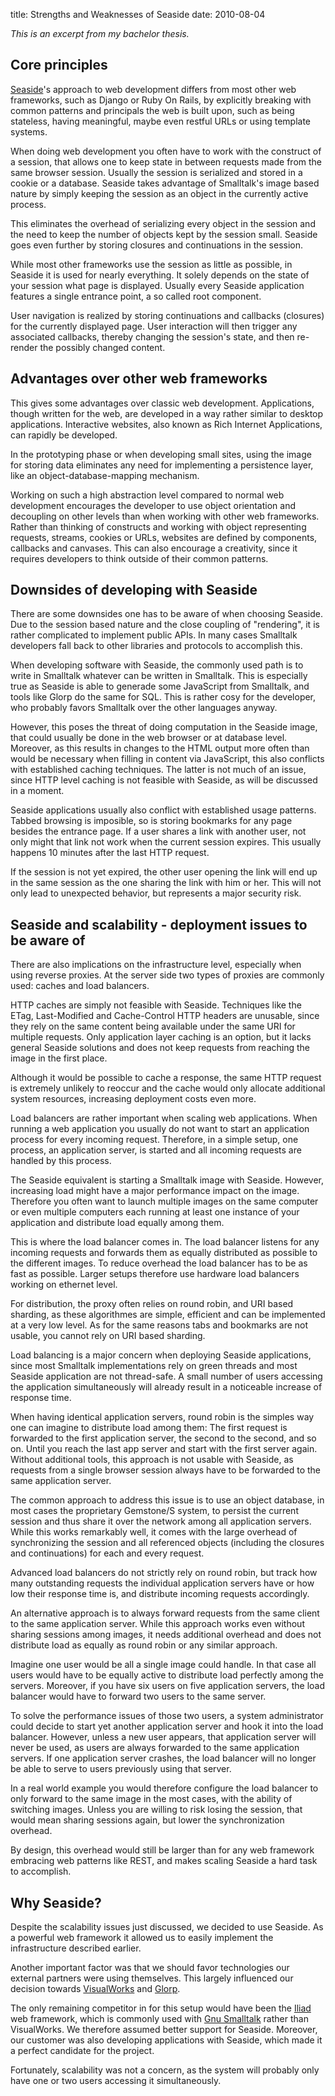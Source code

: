 title: Strengths and Weaknesses of Seaside
date: 2010-08-04

*This is an excerpt from my bachelor thesis.*

## Core principles
[Seaside](http://seaside.st/)'s approach to web development differs from most other web
frameworks, such as Django or Ruby On Rails, by explicitly breaking
with common patterns and principals the web is built upon, such as
being stateless, having meaningful, maybe even restful URLs or using
template systems.

When doing web development you often have to work with the construct of a session, that
allows one to keep state in between requests made from the same
browser session. Usually the session is serialized and stored in a
cookie or a database. Seaside takes advantage of Smalltalk's image
based nature by simply keeping the session as an object in the
currently active process.

This eliminates the overhead of serializing
every object in the session and the need to keep the number of objects
kept by the session small. Seaside goes even further by storing
closures and continuations in the session.

While most other frameworks use the session as little as possible, in
Seaside it is used for nearly everything. It solely depends on the
state of your session what page is displayed. Usually every Seaside
application features a single entrance point, a so called root
component.

User navigation is realized by storing continuations and
callbacks (closures) for the currently displayed page. User
interaction will then trigger any associated callbacks, thereby
changing the session's state, and then re-render the possibly changed
content.

## Advantages over other web frameworks
This gives some advantages over classic web development. Applications,
though written for the web, are developed in a way rather similar to
desktop applications. Interactive websites, also known as Rich
Internet Applications, can rapidly be developed.

In the prototyping phase or when developing small sites, using the
image for storing data eliminates any need for implementing a
persistence layer, like an object-database-mapping mechanism. 

Working on such a high abstraction level compared to normal web
development encourages the developer to use object orientation and
decoupling on other levels than when working with other web
frameworks. Rather than thinking of constructs and working with object
representing requests, streams, cookies or URLs, websites are defined
by components, callbacks and canvases. This can also encourage a
creativity, since it requires developers to think outside of their
common patterns.

## Downsides of developing with Seaside
There are some downsides one has to be aware of when choosing
Seaside. Due to the session based nature and the close coupling of
"rendering", it is rather
complicated to implement public APIs. In many cases Smalltalk
developers fall back to other libraries and protocols to accomplish
this.

When developing software with Seaside, the commonly
used path is to write in Smalltalk whatever can be written in
Smalltalk. This is especially true as Seaside is able to generade some
JavaScript from Smalltalk, and tools like Glorp do the same for
SQL. This is rather cosy for the developer, who probably favors
Smalltalk over the other languages anyway. 

However, this poses the threat of doing computation in the Seaside
image, that could usually be done in the web browser or at database
level. Moreover, as this results in changes to the HTML output more
often than would be necessary when filling in content via JavaScript,
this also conflicts with established caching techniques. The latter is
not much of  an issue, since HTTP level caching is not feasible with
Seaside, as will be discussed in a moment.

Seaside applications usually also conflict with established usage
patterns. Tabbed browsing is imposible, so is storing bookmarks for
any page besides the entrance page. If a user shares a link with
another user, not only might that link not work when the current
session expires. This usually happens 10 minutes after the
last HTTP request.

If the session is not yet expired, the other
user opening the link will end up in the same session as the one
sharing the link with him or her. This will not only lead to
unexpected behavior, but represents a major security risk.

## Seaside and scalability - deployment issues to be aware of
There are also implications on the infrastructure level, especially
when using reverse proxies. At the server side two types of proxies are commonly
used: caches and load balancers.

HTTP caches are simply not
feasible with Seaside. Techniques like the ETag, Last-Modified
and Cache-Control HTTP headers are unusable, since they rely on
the same content being available under the same URI for multiple
requests. Only application layer caching is an option, but it lacks
general Seaside solutions and does not keep requests from reaching the
image in the first place.

Although it would be possible to cache a response, the same HTTP
request is extremely unlikely to reoccur and the cache would only
allocate additional system resources, increasing deployment costs
even more.

Load balancers are rather important when scaling web
applications. When running a web application you usually do not want
to start an application process for every incoming request. Therefore,
in a simple setup, one process, an application server, is started and
all incoming requests are handled by this process.

The Seaside equivalent is starting a Smalltalk image with Seaside. However,
increasing load might have a major performance impact on the
image. Therefore you often want to launch multiple images on the same
computer or even multiple computers each running at least one instance
of your application and distribute load equally among them.

This is where the load balancer comes in. The load balancer listens for any
incoming requests and forwards them as equally distributed as possible
to the different images. To reduce overhead the load balancer has to
be as fast as possible. Larger setups therefore use hardware load
balancers working on ethernet level.

For distribution, the proxy often
relies on round robin, and URI based sharding, as these algorithmes
are simple, efficient and can be implemented at a very low level. As
for the same reasons tabs and bookmarks are not usable, you cannot
rely on URI based sharding.

Load balancing is a major concern when deploying Seaside
applications, since most Smalltalk implementations rely on green threads
and most Seaside application are not thread-safe. A small number of
users accessing the application simultaneously will already result in
a noticeable increase of response time.

When having identical application servers, round robin is the simples
way one can imagine to distribute load among them: The first request
is forwarded to the first application server, the second to the
second, and so on. Until you reach the last app server and start with
the first server again. Without additional tools, this approach is not
usable with Seaside, as requests from a single browser session always
have to be forwarded to the same application server.

The common approach to address this issue is to use an object database, in
most cases the proprietary Gemstone/S system, to persist the current
session and thus share it over the network among all application
servers. While this works remarkably well, it comes with the large
overhead of synchronizing the session and all referenced objects
(including the closures and continuations) for each and every
request.

Advanced load balancers do not strictly rely on round robin, but track how
many outstanding requests the individual application servers have or
how low their response time is, and distribute incoming requests
accordingly.

An alternative approach is to always forward requests from the same
client to the same application server. While this approach works even
without sharing sessions among images, it needs additional overhead
and does not distribute load as equally as round robin or any similar
approach.

Imagine one user would be all a single image could
handle. In that case all users would have to be equally active to
distribute load perfectly among the servers. Moreover, if you have
six users on five application servers, the load balancer would have to
forward two users to the same server.

To solve the performance issues of those two users, a system
administrator could decide to start yet another application server and
hook it into the load balancer. However, unless a new user appears,
that application server will never be used, as users are always
forwarded to the same application servers. If one application server
crashes, the load balancer will no longer be able to serve to users
previously using that server.

In a real world example you would therefore configure the load
balancer to only forward to the same image in the most cases, with the
ability of switching images. Unless you are willing to risk losing the
session, that would mean sharing sessions again, but lower the
synchronization overhead.

By design, this overhead would still be larger than for any web
framework embracing web patterns like REST, and makes scaling Seaside
a hard task to accomplish. 

## Why Seaside?

Despite the scalability issues just discussed, we decided to use
Seaside. As a powerful web framework it allowed us to easily implement
the infrastructure described earlier.

Another important factor was that we should favor
technologies our external partners were using themselves. This largely
influenced our decision towards
[VisualWorks](http://www.cincomsmalltalk.com/main/products/visualworks/)
and [Glorp](http://www.glorp.org/).

The only remaining competitor in for this setup would have been the
[Iliad](http://www.iliadproject.org/) web framework, which is commonly
used with [Gnu Smalltalk](http://smalltalk.gnu.org/) rather
than VisualWorks. We therefore assumed better support for
Seaside. Moreover, our customer was also developing applications with
Seaside, which made it a perfect candidate for the project.

Fortunately, scalability was not a concern, as the system will
probably only have one or two users accessing it simultaneously.
